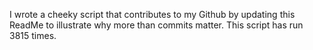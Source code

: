 I wrote a cheeky script that contributes to my Github by updating this ReadMe to illustrate why more than commits matter. This script has run 3815 times.